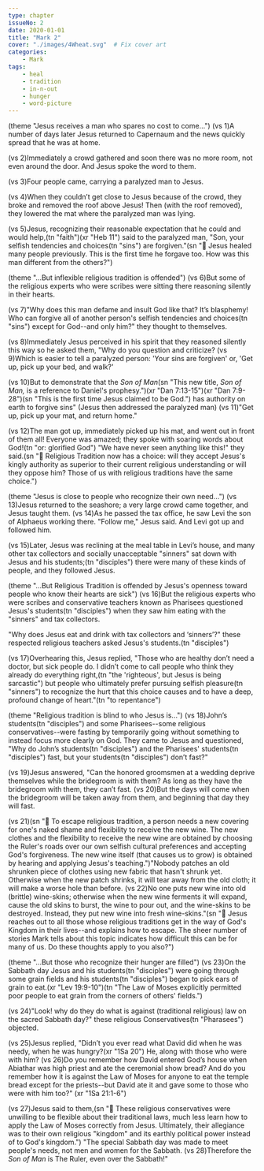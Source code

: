 ```yaml
---
type: chapter
issueNo: 2
date: 2020-01-01
title: "Mark 2"
cover: "./images/4Wheat.svg"  # Fix cover art
categories:
    - Mark
tags:
    - heal
    - tradition
    - in-n-out
    - hunger
    - word-picture
---
```


(theme "Jesus receives a man who spares no cost to come...")
(vs 1)A number of days later Jesus returned to Capernaum and the news quickly spread that he was at home.  

(vs 2)Immediately a crowd gathered and soon there was no more room, not even around the door.  And Jesus spoke the word to them.

(vs 3)Four people came, carrying a paralyzed man to Jesus.

(vs 4)When they couldn’t get close to Jesus because of the crowd, they broke and removed the roof above Jesus! Then (with the roof removed), they lowered the mat where the paralyzed man was lying.

(vs 5)Jesus, recognizing their reasonable expectation that he could and would help,(tn "faith")(xr "Heb 11") said to the paralyzed man, "Son, your selfish tendencies and choices(tn "sins") are forgiven."(sn "🔑 Jesus healed many people previously.  This is the first time he forgave too.  How was this man different from the others?")

(theme "...But inflexible religious tradition is offended")
(vs 6)But some of the religious experts who were scribes were sitting there reasoning silently in their hearts.

(vs 7)"Why does this man defame and insult God like that?  It’s blasphemy!  Who can forgive all of another person's selfish tendencies and choices(tn "sins") except for God--and only him?" they thought to themselves.

(vs 8)Immediately Jesus perceived in his spirit that they reasoned silently this way so he asked them, "Why do you question and criticize?  (vs 9)Which is easier to tell a paralyzed person:  'Your sins are forgiven' or, 'Get up, pick up your bed, and walk?'

(vs 10)But to demonstrate that the _Son of Man_(sn "This new title, *Son of Man,* is a reference to Daniel's prophesy.")(xr "Dan 7:13-15")(xr "Dan 7:9-28")(sn "This is the first time Jesus claimed to be God.") has authority on earth to forgive sins" (Jesus then addressed the paralyzed man) (vs 11)"Get up, pick up your mat, and return home."

(vs 12)The man got up, immediately picked up his mat, and went out in front of them all! Everyone was amazed; they spoke with soaring words about God!(tn "or: glorified God") "We have never seen anything like this!" they said.(sn "🔑 Religious Tradition now has a choice: will they accept Jesus's kingly authority as superior to their current religious understanding or will they oppose him?  Those of us with religious traditions have the same choice.")

(theme "Jesus is close to people who recognize their own need...")
(vs 13)Jesus returned to the seashore; a very large crowd came together, and Jesus taught them.  (vs 14)As he passed the tax office, he saw Levi the son of Alphaeus working there. "Follow me," Jesus said. And Levi got up and followed him.

(vs 15)Later, Jesus was reclining at the meal table in Levi’s house, and many other tax collectors and socially unacceptable "sinners" sat down with Jesus and his students;(tn "disciples") there were many of these kinds of people, and they followed Jesus.

(theme "...But Religious Tradition is offended by Jesus's openness toward people who know their hearts are sick")
(vs 16)But the religious experts who were scribes and conservative teachers known as Pharisees questioned Jesus's students(tn "disciples") when they saw him eating with the "sinners" and tax collectors.

"Why does Jesus eat and drink with tax collectors and ‘sinners’?" these respected religious teachers asked Jesus's students.(tn "disciples")

(vs 17)Overhearing this, Jesus replied, "Those who are healthy don’t need a doctor, but sick people do. I didn’t come to call people who think they already do everything right,(tn "the 'righteous', but Jesus is being sarcastic") but people who ultimately prefer pursuing selfish pleasure(tn "sinners") to recognize the hurt that this choice causes and to have a deep, profound change of heart."(tn "to repentance")

(theme "Religious tradition is blind to who Jesus is...")
(vs 18)John’s students(tn "disciples") and some Pharisees--some religious conservatives--were fasting by temporarily going without something to instead focus more clearly on God. They came to Jesus and questioned, "Why do John’s students(tn "disciples") and the Pharisees' students(tn "disciples") fast, but your students(tn "disciples") don’t fast?"

(vs 19)Jesus answered, "Can the honored groomsmen at a wedding deprive themselves while the bridegroom is with them?  As long as they have the bridegroom with them, they can’t fast.  (vs 20)But the days will come when the bridegroom will be taken away from them, and beginning that day they will fast.

(vs 21)(sn "🔑 To escape religious tradition, a person needs a new covering for one's naked shame and flexibility to receive the new wine.  The new clothes and the flexibility to receive the new wine are obtained by choosing the Ruler's roads over our own selfish cultural preferences and accepting God's forgiveness.  The new wine itself (that causes us to grow) is obtained by hearing and applying Jesus's teaching.")"Nobody patches an old shrunken piece of clothes using new fabric that hasn't shrunk yet. Otherwise when the new patch shrinks, it will tear away from the old cloth; it will make a worse hole than before.  (vs 22)No one puts new wine into old (brittle) wine-skins; otherwise when the new wine ferments it will expand, cause the old skins to burst, the wine to pour out, and the wine-skins to be destroyed. Instead, they put new wine into fresh wine-skins."(sn "🔑 Jesus reaches out to all those whose religious traditions get in the way of God's Kingdom in their lives--and explains how to escape.  The sheer number of stories Mark tells about this topic indicates how difficult this can be for many of us.  Do these thoughts apply to you also?")

(theme "...But those who recognize their hunger are filled")
(vs 23)On the Sabbath day Jesus and his students(tn "disciples") were going through some grain fields and his students(tn "disciples") began to pick ears of grain to eat.(xr "Lev 19:9-10")(tn "The Law of Moses explicitly permitted poor people to eat grain from the corners of others' fields.")

(vs 24)"Look! why do they do what is against (traditional religious) law on the sacred Sabbath day?" these religious Conservatives(tn "Pharasees") objected.

(vs 25)Jesus replied, "Didn’t you ever read what David did when he was needy, when he was hungry?(xr "1Sa 20")  He, along with those who were with him?  (vs 26)Do you remember how David entered God’s house when Abiathar was high priest and ate the ceremonial show bread? And do you remember how it is against the Law of Moses for anyone to eat the temple bread except for the priests--but David ate it and gave some to those who were with him too?" (xr "1Sa 21:1-6")

(vs 27)Jesus said to them,(sn "🔑 These religious conservatives were unwilling to be flexible about their traditional laws, much less learn how to apply the Law of Moses correctly from Jesus.  Ultimately, their allegiance was to their own religious "kingdom" and its earthly political power instead of to God's kingdom.") "The special Sabbath day was made to meet people's needs, not men and women for the Sabbath.  (vs 28)Therefore the _Son of Man_ is The Ruler, even over the Sabbath!"
